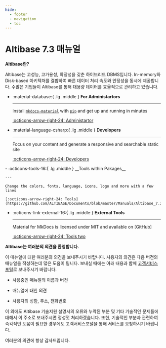 ```yaml
---
hide:
  - footer
  - navigation
  - toc
---
```

# Altibase 7.3 매뉴얼

**Altibase란?**

Altibase는 고성능, 고가용성, 확장성을 갖춘 하이브리드 DBMS입니다. In-memory와 Disk-based 아키텍처를 결합하여 빠른 데이터 처리 속도와 안정성을 동시에 제공합니다. 수많은 기업들이 Altibase를 통해 대용량 데이터를 효율적으로 관리하고 있습니다.

<div class="grid cards" markdown>

-   :material-database:{ .lg .middle } __For Administartors__

    ---

    Install [`mkdocs-material`](#) with [`pip`](#) and get up
    and running in minutes

    [:octicons-arrow-right-24: Administartor](https://soyoon-choi-mkdocs-trial.readthedocs-hosted.com/ko/7.3/Admin/Getting%20Started%20Guide/0.%EC%84%9C%EB%AC%B8/)

-   :material-language-csharp:{ .lg .middle } __Developers__

    ---

    Focus on your content and generate a responsive and searchable static site

    [:octicons-arrow-right-24: Developers](https://github.com/ALTIBASE/Documents/blob/master/Manuals/Altibase_7.3/kor/SQL%20Reference.md)
</div>
<div class="grid cards" markdown>
-   :octicons-tools-16:{ .lg .middle } __Tools within Pakages__

    ---

    Change the colors, fonts, language, icons, logo and more with a few lines

    [:octicons-arrow-right-24: Tools](https://github.com/ALTIBASE/Documents/blob/master/Manuals/Altibase_7.3/kor/Utilities%20Manual.md)

-   :octicons-link-external-16:{ .lg .middle } __External Tools__

    ---

    Material for MkDocs is licensed under MIT and available on [GitHub]

    [:octicons-arrow-right-24: Tools two](https://github.com/ALTIBASE/Documents/blob/master/Manuals/Tools/Altibase_release/kor/Altibase%203rd%20Party%20Connector%20Guide.md)

</div>


**Altibase는 여러분의 의견을 환영합니다.**

이 매뉴얼에 대한 여러분의 의견을 보내주시기 바랍니다. 사용자의 의견은 다음 버전의 매뉴얼을 작성하는데 많은 도움이 됩니다. 보내실 때에는 아래 내용과 함께 [고객서비스포털](http://support.altibase.com/kr/)로 보내주시기 바랍니다.

-   사용중인 매뉴얼의 이름과 버전

-   매뉴얼에 대한 의견

-   사용자의 성함, 주소, 전화번호

이 외에도 Altibase 기술지원 설명서의 오류와 누락된 부분 및 기타 기술적인 문제들에 대해서 이 주소로 보내주시면 정성껏 처리하겠습니다. 또한, 기술적인 부분과 관련하여 즉각적인 도움이 필요한 경우에도 고객서비스포털을 통해 서비스를 요청하시기 바랍니다.

여러분의 의견에 항상 감사드립니다.
